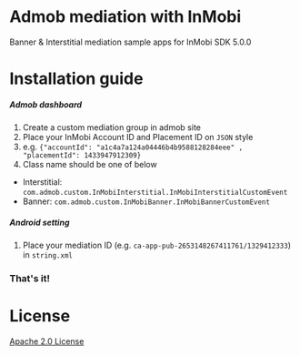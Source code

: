 Admob mediation with InMobi
=================================
Banner & Interstitial mediation sample apps for InMobi SDK 5.0.0

Installation guide
==================================
##### Admob dashboard

1. Create a custom mediation group in admob site
2. Place your InMobi Account ID and Placement ID on ``JSON`` style
 1. e.g. `{"accountId": "a1c4a7a124a04446b4b9588128284eee" , "placementId": 1433947912309}`
3. Class name should be one of below
  - Interstitial: `com.admob.custom.InMobiInterstitial.InMobiInterstitialCustomEvent`
  - Banner: `com.admob.custom.InMobiBanner.InMobiBannerCustomEvent`

##### Android setting 
1. Place your mediation ID (e.g. `ca-app-pub-2653148267411761/1329412333`) in  `string.xml`
 
### That's it!

License
=======
[Apache 2.0 License](http://www.apache.org/licenses/LICENSE-2.0.html)
